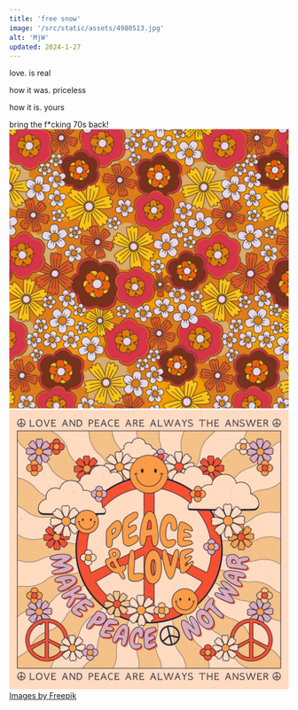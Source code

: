 ```yaml
---
title: 'free snow'
image: '/src/static/assets/4980513.jpg'
alt: 'MjW'
updated: 2024-1-27
---
```


love. is real

how it was. priceless

how it is. yours

bring the f*cking 70s back!
<img src="/src/static/assets/4943252.jpg" alt="MjW" title="PeaceLoveHarmony" />
<img src="/src/static/assets/9034546.jpg" alt="MjW" title="PeaceLoveHarmony" />
<a href="http://www.freepik.com">Images by Freepik</a>
